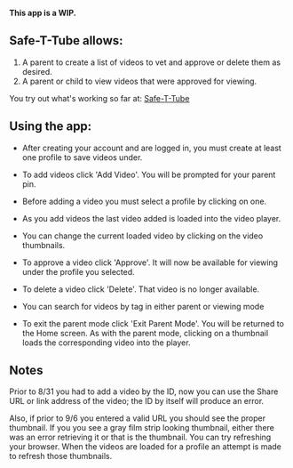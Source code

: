 **This app is a WIP.**

## **Safe-T-Tube allows:**
 1) A parent to create a list of videos to vet and approve or delete them as desired.
 2) A parent or child to view videos that were approved for viewing.
 
 You try out what's working so far at: [Safe-T-Tube](https://vast-dawn-24320.herokuapp.com/)
 
## **Using the app:**
  * After creating your account and are logged in, you must create at least one profile to
 save videos under.
 
  * To add videos click 'Add Video'.  You will be prompted for your parent pin.
 
  * Before adding a video you must select a profile by clicking on one.
 
  * As you add videos the last video added is loaded into the video player.
 
  * You can change the current loaded video by clicking on the video thumbnails.
 
  * To approve a video click 'Approve'.  It will now be available for viewing under the
 profile you selected.
 
  * To delete a video click 'Delete'.  That video is no longer available.
 
  * You can search for videos by tag in either parent or viewing mode

  * To exit the parent mode click 'Exit Parent Mode'.  You will be returned to the Home 
 screen.  As with the parent mode, clicking on a thumbnail loads the corresponding
 video into the player.
 
 
## **Notes** 

 Prior to 8/31 you had to add a video by the ID, now you can use the Share URL or
 link address of the video; the ID by itself will produce an error.
 
 Also, if prior to 9/6 you entered a valid URL you should see the proper thumbnail.  If you
 you see a gray film strip looking thumbnail, either there was an error retrieving
 it or that is the thumbnail.  You can try refreshing your browser.  When the videos
 are loaded for a profile an attempt is made to refresh those thumbnails.